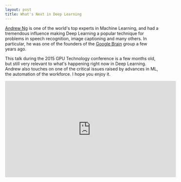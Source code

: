 ```yaml
---
layout: post
title: What's Next in Deep Learning
---
```



[Andrew Ng](https://en.wikipedia.org/wiki/Andrew_Ng) is one of the world's top experts in Machine Learning, and had a tremendous influence making Deep Learning a popular technique for problems in speech recognition, image captioning and many others. In particular, he was one of the founders of the [Google Brain](https://googleblog.blogspot.com/2012/06/using-large-scale-brain-simulations-for.html) group a few years ago.

This talk during the 2015 GPU Technology conference is a few months old, but still very relevant to what's happening right now in Deep Learning. Andrew also touches on one of the critical issues raised by advances in ML, the automation of the workforce. I hope you enjoy it.

<iframe width="560" height="315" src="https://www.youtube.com/embed/qP9TOX8T-kI" frameborder="0" allowfullscreen></iframe>
